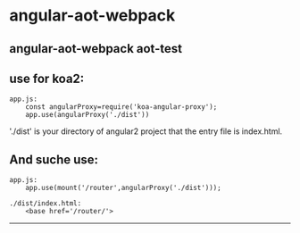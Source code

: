 # angular-aot-webpack
angular-aot-webpack
aot-test
-----
use for koa2:
-----
    app.js:
        const angularProxy=require('koa-angular-proxy');
        app.use(angularProxy('./dist'))

'./dist' is your directory of angular2 project that the entry file is index.html.

And suche use:
-----
    app.js:             
        app.use(mount('/router',angularProxy('./dist')));
        
    ./dist/index.html:  
        <base href='/router/'>

-----
    
